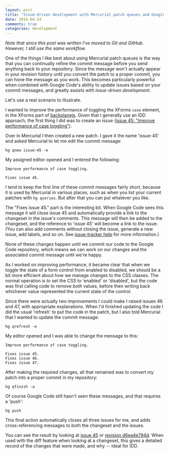```yaml
---
layout: post
title: "Issue-driven development with Mercurial patch queues and Google Code"
date: 2010-04-24
comments: true
categories: development
---
```


_Note that since this post was written I've moved to Git and GitHub. However,
I still use the same workflow._

One of the things I like best about using Mercurial patch queues is the way
that you can continually refine the commit message before you send anything
back to your repository. Since the message won't actually appear in your
revision history until you convert the patch to a proper commit, you can hone
the message as you work. This becomes particularly powerful when combined with
Google Code's ability to update issues based on your commit messages, and
greatly assists with *issue-driven development*.

<!-- more -->

Let's use a real scenario to illustrate.

I wanted to improve the performance of toggling the XForms `case` element, in
the XForms part of [backplanejs][1]. Given that I generally use an IDD approach,
the first thing I did was to create an issue ([issue 45: "Improve performance of case toggling"][2]).

Over in Mercurial I then created a new patch. I gave it the name 'issue-45' and
asked Mercurial to let me edit the commit message:

    hg qnew issue-45 -e

My assigned editor opened and I entered the following:

    Improve performance of case toggling.
    
    Fixes issue 45.

I tend to keep the first line of these commit messages fairly short, because it
is used by Mercurial in various places, such as when you list your current
patches with `hg qseries`. But after that you can put whatever you like.

The "Fixes issue 45." part is the interesting bit. When Google Code sees this
message it will close issue 45 and automatically provide a link to the changeset
in the issue's comments. This message will then be added to the changeset, and
the reference to 'issue 45' will become a link to the issue. (You can also add
comments without closing the issue, generate a new issue, add labels, and so on.
See [issue-tracker help][3] for more information.)

None of these changes happen until we commit our code to the Google Code
repository, which means we can work on our changes and the associated
commit message until we're happy.

As I worked on improving performance, it became clear that when we toggle the
state of a form control from enabled to disabled, we should be a bit more
efficient about how we manage changes to the CSS classes. The normal operation
is to set the CSS to 'enabled' or 'disabled', but the code was first calling
code to remove *both* values, before then writing back whichever value
represented the current state of the control.

Since there were actually two improvements I could make I raised issues 46 and
47, with appropriate explanations. When I'd finished updating the code I did
the usual 'refresh' to put the code in the patch, but I also told Mercurial
that I wanted to update the commit message:

    hg qrefresh -e

My editor opened and I was able to change the message to this:

    Improve performance of case toggling.
    
    Fixes issue 45.
    Fixes issue 46.
    Fixes issue 47.

After making the required changes, all that remained was to convert my patch
into a proper commit in my repository:

    hg qfinish -a

Of course Google Code still hasn't seen these messages, and that requires a
'push':

    hg push

This final action automatically closes all three issues for me, and adds
cross-referencing messages to both the changeset and the issues.

You can see the result by looking at [issue 45][2] or [revision d6ea4e794d][4].
When used with the diff feature when looking at a changeset, this gives a
detailed record of the changes that were made, and why -- ideal for IDD.

 [1]: http://backplanejs.googlecode.com/
 [2]: http://code.google.com/p/backplanejs/issues/detail?id=45
 [3]: http://code.google.com/p/support/wiki/IssueTracker#Integration_with_version_control
 [4]: http://code.google.com/p/backplanejs/source/detail?r=d6ea4e794d